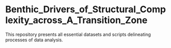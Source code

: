 # Benthic_Drivers_of_Structural_Complexity_across_A_Transition_Zone
This repository presents all essential datasets and scripts delineating processes of data analysis.
